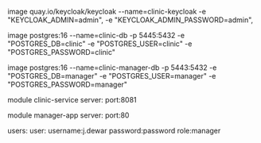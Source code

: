 image quay.io/keycloak/keycloak
--name=clinic-keycloak
-e "KEYCLOAK_ADMIN=admin",
-e "KEYCLOAK_ADMIN_PASSWORD=admin",

image postgres:16
--name=clinic-db
-p 5445:5432
-e "POSTGRES_DB=clinic"
-e "POSTGRES_USER=clinic"
-e "POSTGRES_PASSWORD=clinic"

image postgres:16
--name=clinic-manager-db
-p 5443:5432
-e "POSTGRES_DB=manager"
-e "POSTGRES_USER=manager"
-e "POSTGRES_PASSWORD=manager"

module clinic-service
server:
port:8081

module manager-app
server:
port:80

users:
user:
username:j.dewar
password:password
role:manager